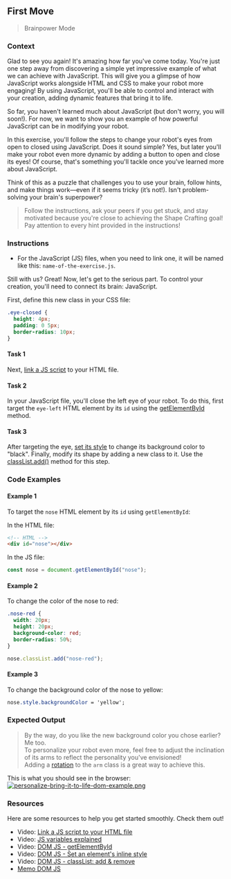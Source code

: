 ## First Move

> Brainpower Mode

### Context

Glad to see you again! It's amazing how far you've come today. You're just one step away from discovering a simple yet impressive example of what we can achieve with JavaScript. This will give you a glimpse of how JavaScript works alongside HTML and CSS to make your robot more engaging! By using JavaScript, you'll be able to control and interact with your creation, adding dynamic features that bring it to life.

So far, you haven't learned much about JavaScript (but don't worry, you will soon!). For now, we want to show you an example of how powerful JavaScript can be in modifying your robot.

In this exercise, you'll follow the steps to change your robot's eyes from open to closed using JavaScript. Does it sound simple? Yes, but later you'll make your robot even more dynamic by adding a button to open and close its eyes! Of course, that's something you'll tackle once you've learned more about JavaScript.

Think of this as a puzzle that challenges you to use your brain, follow hints, and make things work—even if it seems tricky (it’s not!). Isn't problem-solving your brain's superpower?

> Follow the instructions, ask your peers if you get stuck, and stay motivated because you're close to achieving the Shape Crafting goal!
> Pay attention to every hint provided in the instructions!

### Instructions

- For the JavaScript (JS) files, when you need to link one, it will be named like this: `name-of-the-exercise.js`.

Still with us? Great! Now, let's get to the serious part. To control your creation, you'll need to connect its brain: JavaScript.

First, define this new class in your CSS file:

```css
.eye-closed {
  height: 4px;
  padding: 0 5px;
  border-radius: 10px;
}
```

#### Task 1

Next, [link a JS script](https://developer.mozilla.org/en-US/docs/Web/HTML/Element/script) to your HTML file.

#### Task 2

In your JavaScript file, you'll close the left eye of your robot. To do this, first target the `eye-left` HTML element by its `id` using the [getElementById](https://developer.mozilla.org/en-US/docs/Web/API/Document/getElementById) method.

#### Task 3

After targeting the eye, [set its style](https://developer.mozilla.org/en-US/docs/Web/API/ElementCSSInlineStyle/style#setting_styles) to change its background color to "black". Finally, modify its shape by adding a new class to it. Use the [classList.add()](https://developer.mozilla.org/en-US/docs/Web/API/Element/classList) method for this step.

### Code Examples

#### Example 1

To target the `nose` HTML element by its `id` using `getElementById`:

In the HTML file:

```html
<!-- HTML -->
<div id="nose"></div>
```

In the JS file:

```js
const nose = document.getElementById("nose");
```

#### Example 2

To change the color of the nose to red:

```css
.nose-red {
  width: 20px;
  height: 20px;
  background-color: red;
  border-radius: 50%;
}
```

```js
nose.classList.add("nose-red");
```

#### Example 3

To change the background color of the nose to yellow:

```css
nose.style.backgroundColor = 'yellow';
```

### Expected Output

> By the way, do you like the new background color you chose earlier? Me too.  
> To personalize your robot even more, feel free to adjust the inclination of its arms to reflect the personality you've envisioned!  
> Adding a [rotation](https://developer.mozilla.org/en-US/docs/Web/CSS/transform-function/rotate) to the `arm` class is a great way to achieve this.

This is what you should see in the browser:  
[![personalize-bring-it-to-life-dom-example.png](https://i.postimg.cc/Df5pcWN1/personalize-bring-it-to-life-dom-example.png)](https://postimg.cc/pyhBWdRd)

### Resources

Here are some resources to help you get started smoothly. Check them out!

- Video: [Link a JS script to your HTML file](https://www.youtube.com/watch?v=jMvsQm-p1gM&list=PLHyAJ_GrRtf979iZZ1N3qYMfsPj9PCCrF&index=7)
- Video: [JS variables explained](https://www.youtube.com/watch?v=XNjhAMhyVJo&list=PLDa5D3mQAy7Sj0s4J6R5HT2xsEXkYuYFL&index=3)
- Video: [DOM JS - getElementById](https://www.youtube.com/watch?v=34kAR8yBtDM&list=PLHyAJ_GrRtf979iZZ1N3qYMfsPj9PCCrF&index=8)
- Video: [DOM JS - Set an element's inline style](https://www.youtube.com/watch?v=pxlYKvju1z8&list=PLHyAJ_GrRtf979iZZ1N3qYMfsPj9PCCrF&index=15)
- Video: [DOM JS - classList: add & remove](https://www.youtube.com/watch?v=uQEM-3_4vPA&list=PLHyAJ_GrRtf979iZZ1N3qYMfsPj9PCCrF&index=17)
- [Memo DOM JS](https://github.com/nan-academy/js-training/blob/gh-pages/examples/dom.js)
